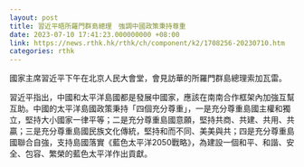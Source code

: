 ```yaml
---
layout: post
title: 習近平晤所羅門群島總理　強調中國政策秉持尊重
date: 2023-07-10 17:41:23.000000000 +08:00
link: https://news.rthk.hk/rthk/ch/component/k2/1708256-20230710.htm
categories: rthk
---
```


國家主席習近平下午在北京人民大會堂，會見訪華的所羅門群島總理索加瓦雷。

習近平指出，中國和太平洋島國都是發展中國家，應該在南南合作框架內加強互幫互助。中國的太平洋島國政策秉持「四個充分尊重」，一是充分尊重島國主權和獨立，堅持大小國家一律平等；二是充分尊重島國意願，堅持共商、共建、共用、共贏；三是充分尊重島國民族文化傳統，堅持和而不同、美美與共；四是充分尊重島國聯合自強，支持島國落實《藍色太平洋2050戰略》，為建設一個和平、和諧、安全、包容、繁榮的藍色太平洋作出貢獻。
